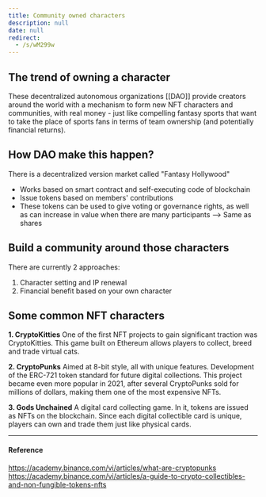 ```yaml
---
title: Community owned characters
description: null
date: null
redirect:
  - /s/wM299w
---
```


## The trend of owning a character

These decentralized autonomous organizations [[DAO]] provide creators around the world with a mechanism to form new NFT characters and communities, with real money - just like compelling fantasy sports that want to take the place of sports fans in terms of team ownership (and potentially financial returns).

## How DAO make this happen?

There is a decentralized version market called "Fantasy Hollywood"

- Works based on smart contract and self-executing code of blockchain
- Issue tokens based on members' contributions
- These tokens can be used to give voting or governance rights, as well as can increase in value when there are many participants --> Same as shares

## Build a community around those characters

There are currently 2 approaches:

1.  Character setting and IP renewal
2.  Financial benefit based on your own character

## Some common NFT characters

**1. CryptoKitties** One of the first NFT projects to gain significant traction was CryptoKitties. This game built on Ethereum allows players to collect, breed and trade virtual cats.

**2. CryptoPunks** Aimed at 8-bit style, all with unique features. Development of the ERC-721 token standard for future digital collections. This project became even more popular in 2021, after several CryptoPunks sold for millions of dollars, making them one of the most expensive NFTs.

**3. Gods Unchained** A digital card collecting game. In it, tokens are issued as NFTs on the blockchain. Since each digital collectible card is unique, players can own and trade them just like physical cards.

---

#### Reference

https://academy.binance.com/vi/articles/what-are-cryptopunks https://academy.binance.com/vi/articles/a-guide-to-crypto-collectibles-and-non-fungible-tokens-nfts

